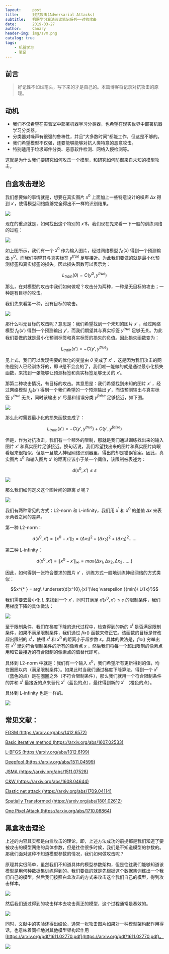 ```yaml
---
layout:     post
title:      对抗攻击(Adversarial Attacks)
subtitle:   机器学习算法阅读笔记系列——对抗攻击
date:       2019-03-27
author:     Canary
header-img: img/svm.png
catalog: true
tags:
    - 机器学习
    - 笔记
---
```


## 前言

> 好记性不如烂笔头，写下来的才是自己的。本篇博客将记录对抗攻击的原理。

## 动机 

- 我们不仅希望在实验室中部署机器学习分类器，也希望在现实世界中部署机器学习分类器。
- 分类器对噪声有很强的鲁棒性，并且“大多数时间”都能工作，但这是不够的。
- 我们希望模型不仅强，还要能够能够对抗人类特意的恶意攻击。
- 特别适用于垃圾邮件分类、恶意软件检测、网络入侵检测等。

这就是为什么我们要研究如何攻击一个模型，和研究如何防御来自未知的模型攻击。

## 白盒攻击理论

我们想要做的事情就是，想要在真实图片 $x^0$ 上面加上一些特意设计的噪声 $\Delta x$ 得到 ${x}'$，使得模型网络能够完全得出不一样的识别结果。

![](https://raw.githubusercontent.com/AlbertHG/alberthg.github.io/master/makedown_img/20190327adversarialattack/1.jpg)

现在的重点就是，如何找出这个特别的  ${x}'$$，我们现在先来看一下一般的训练网络的过程：

![](https://raw.githubusercontent.com/AlbertHG/alberthg.github.io/master/makedown_img/20190327adversarialattack/2.jpg)

如上图所示，我们有一个 $x^0$ 作为输入图片，经过网络模型 $f_{\theta }(x)$ 得到一个预测输出 $y^0$。而我们期望其与真实标签 $y^{true}$ 足够接近。为此我们要做的就是最小化预测标签和真实标签的损失。因此损失函数可以表示为：

$$L_{train}(\theta) = C(y^{0},y^{true})$$

那么，在对模型的攻击中我们如何做呢？攻击分为两种，一种是无目标的攻击；一种是有目标的攻击。

我们先来看第一种，没有目标的攻击。

![](https://raw.githubusercontent.com/AlbertHG/alberthg.github.io/master/makedown_img/20190327adversarialattack/3.jpg)

那什么叫无目标的攻击呢？意思是：我们希望找到一个未知的图片  ${x}'$ ，经过网络模型 $f_{\theta }({x}')$ 得到一个预测输出 ${y}'$，而我们期望其与真实标签 $y^{true}$ 足够无关。为此我们要做的就是最小化预测标签和真实标签的损失的负值。因此损失函数变为：

$$L_{train}({x}') = -C({y}',y^{true})$$

见上式，我们可以发现需要的优化的变量由 $\theta$ 变成了 ${x}'$ ，这是因为我们攻击的网络是别人已经训练好的，即 $\theta$是不会变的了，我们唯一能做的就是通过最小化损失函数，来找到一张能够让预测标签和真实标签足够无关的 ${x}'$。

那第二种攻击情况，有目标的攻击。其意思是：我们希望找到未知的图片 ${x}'$ ，经过网络模型 $f_{\theta }({x}')$ 得到一个我们希望的一个预测输出 ${y}'$，而该预测输出与真实标签 $y^{true}$ 无关，同时该输出 ${y}'$ 尽量和错误分类 $y^{false}$ 足够接近，如下图。

![](https://raw.githubusercontent.com/AlbertHG/alberthg.github.io/master/makedown_img/20190327adversarialattack/4.jpg)

那么此时需要最小化的损失函数变成了：

$$L_{train}({x}') = -C({y}',y^{true})+C({y}',y^{false})$$

但是，作为对抗攻击，我们有一个额外的限制，那就是我们通过训练找出来的输入图片 ${x}'$ 和真实图片足够接近。换句话说，我们希望找出来的图片和真实图片肉眼看起来很相似，但是一旦放入神经网络识别器里，得出的却是错误答案。因此，真实图片 $x^{0}$ 和输入图片 ${x}'$ 的距离应该小于某一个阈值，该限制被表述为：

$$d(x^{0},{x}') \leq \varepsilon$$

![](https://raw.githubusercontent.com/AlbertHG/alberthg.github.io/master/makedown_img/20190327adversarialattack/5.jpg)

那么我们如何定义这个图片间的距离 $d$ 呢？

![](https://raw.githubusercontent.com/AlbertHG/alberthg.github.io/master/makedown_img/20190327adversarialattack/6.jpg)

我们有两种常见的方式：L2-norm 和 L-infinity，我们用 $x^{'}$ 和 $x^{0}$ 的差值 $\Delta x$ 来表示两者之间的差异。

第一种 L2-norm：

$$d(x^{0},{x}') = \left \| x^{0}-{x}' \right \| _{2} = (\Delta x_1)^2+(\Delta x_2)^2+(\Delta x_3)^2 ... ...$$

第二种 L-infinity：

$$d(x^{0},{x}') = \left \| x^{0}-{x}' \right \| _{\infty } = max\left \{\Delta x_1,\Delta x_2,\Delta x_3\, ... ...\right \}$$

因此，如何得到一张符合要求的图片 ${x}'$ ，训练方式一般地训练神经网络的方式类似：

$$x^{* } = arg\ \underset{d(x^{0},{x}')\leq \varepsilon }{min}\ L({x}')$$

我们需要去最小化 $L$ 来找到一个 ${x}'$，同时其满足 $d(x^{0},{x}')\leq \varepsilon$ 的限制条件，我们用梯度下降的具体做法：

![](https://raw.githubusercontent.com/AlbertHG/alberthg.github.io/master/makedown_img/20190327adversarialattack/7.jpg)


至于限制条件，我们在梯度下降的迭代过程中，检查得到的新的 $x^t$ 是否满足限制条件，如果不满足限制条件，我们通过 $fix()$ 函数来修正它。该函数的目标是修改超出限制的 $x^t$，使得 $x^t$ 和 $x^0$ 的距离小于超参数 $\varepsilon$。具体的做法是，$fix()$ 穷举出在 $x^0$ 里边符合限制条件的所有的像素点 $x$ ，然后我们将每一个超出限制的像素点用和它最接近的符合限制的像素点的值替代即可。

具体到 L2-norm 中就是：我们有一个输入 $x^0$，我们希望所有更新得到的值，均在圈圈以内（满足限制条件）。如果此时当我们通过梯度下降算法，得到一个 $x^t$ （蓝色的点）是在圈圈之外（不符合限制条件），那么我们就用一个符合限制条件的并和 $x^t$ 最接近的点来替代 $x^t$（蓝色的点），最终得到新的 $x^t$ （橙色的点）。

具体到 L-infinity 也是一样的。

![](https://raw.githubusercontent.com/AlbertHG/alberthg.github.io/master/makedown_img/20190327adversarialattack/8.jpg)

## 常见文献：

[FGSM (https://arxiv.org/abs/1412.6572)](https://arxiv.org/abs/1412.6572)

[Basic iterative method (https://arxiv.org/abs/1607.02533)](https://arxiv.org/abs/1607.02533)

[L-BFGS (https://arxiv.org/abs/1312.6199)](https://arxiv.org/abs/1312.6199)

[Deepfool (https://arxiv.org/abs/1511.04599)](https://arxiv.org/abs/1511.04599)

[JSMA (https://arxiv.org/abs/1511.07528)](https://arxiv.org/abs/1511.07528)

[C&W (https://arxiv.org/abs/1608.04644)](https://arxiv.org/abs/1608.04644)

[Elastic net attack (https://arxiv.org/abs/1709.04114)](https://arxiv.org/abs/1709.04114)

[Spatially Transformed (https://arxiv.org/abs/1801.02612)](https://arxiv.org/abs/1801.02612)

[One Pixel Attack (https://arxiv.org/abs/1710.08864)](https://arxiv.org/abs/1710.08864)

## 黑盒攻击理论

上述的内容其实都是白盒攻击的理论，即，上述方法成功的前提都是我们知道了要被攻击的模型网络的具体参数，但是往往很多时候，我们是不知道模型的参数的。那我们面对这种不知道模型参数的情况，我们如何做攻击呢？

原理其实很简单，虽然我们不知道具体的模型参数架构，但是往往我们能够知道该模型是用何种数据集训练得到的。我们要做的就是先根据这个数据集训练出一个我们自己的模型。然后我们按照白盒攻击的方式来攻击这个我们自己的模型，得到攻击样本。

![](https://raw.githubusercontent.com/AlbertHG/alberthg.github.io/master/makedown_img/20190327adversarialattack/9.jpg)

然后我们通过得到的攻击样本去攻击真正的模型，这个过程通常是奏效的。

![](https://raw.githubusercontent.com/AlbertHG/alberthg.github.io/master/makedown_img/20190327adversarialattack/10.jpg)

同时，文献中的实验还得出结论，通常一张攻击图片如果对一种模型架构起作用得话，也意味着同样地对其他模型架构起作用 [https://arxiv.org/pdf/1611.02770.pdf](https://arxiv.org/pdf/1611.02770.pdf)。

![](https://raw.githubusercontent.com/AlbertHG/alberthg.github.io/master/makedown_img/20190327adversarialattack/11.jpg)
